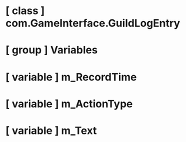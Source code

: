 # [ class ] com.GameInterface.GuildLogEntry

# [ group ] Variables

# [ variable ] m_RecordTime

# [ variable ] m_ActionType

# [ variable ] m_Text

